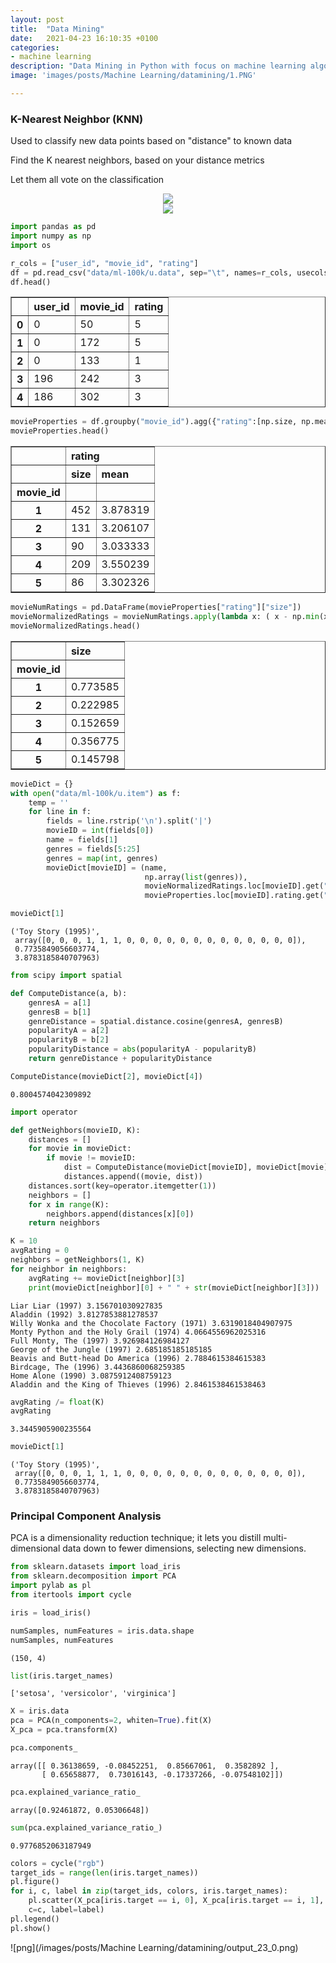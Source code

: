 ```yaml
---
layout: post
title:  "Data Mining"
date:   2021-04-23 16:10:35 +0100
categories: 
- machine learning
description: "Data Mining in Python with focus on machine learning algorithms and techniques. K-Nearest Neighbors (KNN), Principal Component Analysis (PCA)."
image: 'images/posts/Machine Learning/datamining/1.PNG'

---
```

### K-Nearest Neighbor (KNN)

Used to classify new data points based on "distance" to known data

Find the K nearest neighbors, based on your distance metrics

Let them all vote on the classification

<center>
<img src="/images/posts/Machine Learning/datamining/1.PNG">
</center>


<center>
<img src="/images/posts/Machine Learning/datamining/2.PNG">
</center>


```python
import pandas as pd
import numpy as np
import os

r_cols = ["user_id", "movie_id", "rating"]
df = pd.read_csv("data/ml-100k/u.data", sep="\t", names=r_cols, usecols=range(3))
df.head()
```




<div>
<style scoped>
    .dataframe tbody tr th:only-of-type {
        vertical-align: middle;
    }

    .dataframe tbody tr th {
        vertical-align: top;
    }

    .dataframe thead th {
        text-align: right;
    }
</style>
<table border="1" class="dataframe">
  <thead>
    <tr style="text-align: right;">
      <th></th>
      <th>user_id</th>
      <th>movie_id</th>
      <th>rating</th>
    </tr>
  </thead>
  <tbody>
    <tr>
      <th>0</th>
      <td>0</td>
      <td>50</td>
      <td>5</td>
    </tr>
    <tr>
      <th>1</th>
      <td>0</td>
      <td>172</td>
      <td>5</td>
    </tr>
    <tr>
      <th>2</th>
      <td>0</td>
      <td>133</td>
      <td>1</td>
    </tr>
    <tr>
      <th>3</th>
      <td>196</td>
      <td>242</td>
      <td>3</td>
    </tr>
    <tr>
      <th>4</th>
      <td>186</td>
      <td>302</td>
      <td>3</td>
    </tr>
  </tbody>
</table>
</div>




```python
movieProperties = df.groupby("movie_id").agg({"rating":[np.size, np.mean]})
movieProperties.head()
```




<div>
<style scoped>
    .dataframe tbody tr th:only-of-type {
        vertical-align: middle;
    }

    .dataframe tbody tr th {
        vertical-align: top;
    }

    .dataframe thead tr th {
        text-align: left;
    }

    .dataframe thead tr:last-of-type th {
        text-align: right;
    }
</style>
<table border="1" class="dataframe">
  <thead>
    <tr>
      <th></th>
      <th colspan="2" halign="left">rating</th>
    </tr>
    <tr>
      <th></th>
      <th>size</th>
      <th>mean</th>
    </tr>
    <tr>
      <th>movie_id</th>
      <th></th>
      <th></th>
    </tr>
  </thead>
  <tbody>
    <tr>
      <th>1</th>
      <td>452</td>
      <td>3.878319</td>
    </tr>
    <tr>
      <th>2</th>
      <td>131</td>
      <td>3.206107</td>
    </tr>
    <tr>
      <th>3</th>
      <td>90</td>
      <td>3.033333</td>
    </tr>
    <tr>
      <th>4</th>
      <td>209</td>
      <td>3.550239</td>
    </tr>
    <tr>
      <th>5</th>
      <td>86</td>
      <td>3.302326</td>
    </tr>
  </tbody>
</table>
</div>




```python
movieNumRatings = pd.DataFrame(movieProperties["rating"]["size"])
movieNormalizedRatings = movieNumRatings.apply(lambda x: ( x - np.min(x)) / (np.max(x) - np.min(x)))
movieNormalizedRatings.head()
```




<div>
<style scoped>
    .dataframe tbody tr th:only-of-type {
        vertical-align: middle;
    }

    .dataframe tbody tr th {
        vertical-align: top;
    }

    .dataframe thead th {
        text-align: right;
    }
</style>
<table border="1" class="dataframe">
  <thead>
    <tr style="text-align: right;">
      <th></th>
      <th>size</th>
    </tr>
    <tr>
      <th>movie_id</th>
      <th></th>
    </tr>
  </thead>
  <tbody>
    <tr>
      <th>1</th>
      <td>0.773585</td>
    </tr>
    <tr>
      <th>2</th>
      <td>0.222985</td>
    </tr>
    <tr>
      <th>3</th>
      <td>0.152659</td>
    </tr>
    <tr>
      <th>4</th>
      <td>0.356775</td>
    </tr>
    <tr>
      <th>5</th>
      <td>0.145798</td>
    </tr>
  </tbody>
</table>
</div>




```python
movieDict = {}
with open("data/ml-100k/u.item") as f:
    temp = ''
    for line in f:
        fields = line.rstrip('\n').split('|')
        movieID = int(fields[0])
        name = fields[1]
        genres = fields[5:25]
        genres = map(int, genres)
        movieDict[movieID] = (name,
                              np.array(list(genres)),
                              movieNormalizedRatings.loc[movieID].get("size"),
                              movieProperties.loc[movieID].rating.get("mean"))
```


```python
movieDict[1]
```




    ('Toy Story (1995)',
     array([0, 0, 0, 1, 1, 1, 0, 0, 0, 0, 0, 0, 0, 0, 0, 0, 0, 0, 0]),
     0.7735849056603774,
     3.8783185840707963)




```python
from scipy import spatial

def ComputeDistance(a, b):
    genresA = a[1]
    genresB = b[1]    
    genreDistance = spatial.distance.cosine(genresA, genresB)
    popularityA = a[2]
    popularityB = b[2]
    popularityDistance = abs(popularityA - popularityB)
    return genreDistance + popularityDistance
```


```python
ComputeDistance(movieDict[2], movieDict[4])
```




    0.8004574042309892




```python
import operator

def getNeighbors(movieID, K):
    distances = []
    for movie in movieDict:
        if movie != movieID:
            dist = ComputeDistance(movieDict[movieID], movieDict[movie])
            distances.append((movie, dist))
    distances.sort(key=operator.itemgetter(1))
    neighbors = []
    for x in range(K):
        neighbors.append(distances[x][0])
    return neighbors
```


```python
K = 10
avgRating = 0
neighbors = getNeighbors(1, K)
for neighbor in neighbors:
    avgRating += movieDict[neighbor][3]
    print(movieDict[neighbor][0] + " " + str(movieDict[neighbor][3]))
```

    Liar Liar (1997) 3.156701030927835
    Aladdin (1992) 3.8127853881278537
    Willy Wonka and the Chocolate Factory (1971) 3.6319018404907975
    Monty Python and the Holy Grail (1974) 4.0664556962025316
    Full Monty, The (1997) 3.926984126984127
    George of the Jungle (1997) 2.685185185185185
    Beavis and Butt-head Do America (1996) 2.7884615384615383
    Birdcage, The (1996) 3.4436860068259385
    Home Alone (1990) 3.0875912408759123
    Aladdin and the King of Thieves (1996) 2.8461538461538463
    


```python
avgRating /= float(K)
avgRating
```




    3.3445905900235564




```python
movieDict[1]
```




    ('Toy Story (1995)',
     array([0, 0, 0, 1, 1, 1, 0, 0, 0, 0, 0, 0, 0, 0, 0, 0, 0, 0, 0]),
     0.7735849056603774,
     3.8783185840707963)



### Principal Component Analysis

PCA is a dimensionality reduction technique; it lets you distill multi-dimensional data down to fewer dimensions, selecting new dimensions.


```python
from sklearn.datasets import load_iris
from sklearn.decomposition import PCA
import pylab as pl
from itertools import cycle

iris = load_iris()

numSamples, numFeatures = iris.data.shape
numSamples, numFeatures
```




    (150, 4)




```python
list(iris.target_names)
```




    ['setosa', 'versicolor', 'virginica']




```python
X = iris.data
pca = PCA(n_components=2, whiten=True).fit(X)
X_pca = pca.transform(X)
```


```python
pca.components_
```




    array([[ 0.36138659, -0.08452251,  0.85667061,  0.3582892 ],
           [ 0.65658877,  0.73016143, -0.17337266, -0.07548102]])




```python
pca.explained_variance_ratio_
```




    array([0.92461872, 0.05306648])




```python
sum(pca.explained_variance_ratio_)
```




    0.9776852063187949




```python
colors = cycle("rgb")
target_ids = range(len(iris.target_names))
pl.figure()
for i, c, label in zip(target_ids, colors, iris.target_names):
    pl.scatter(X_pca[iris.target == i, 0], X_pca[iris.target == i, 1],
    c=c, label=label)
pl.legend()
pl.show()
```


![png](/images/posts/Machine Learning/datamining/output_23_0.png)
